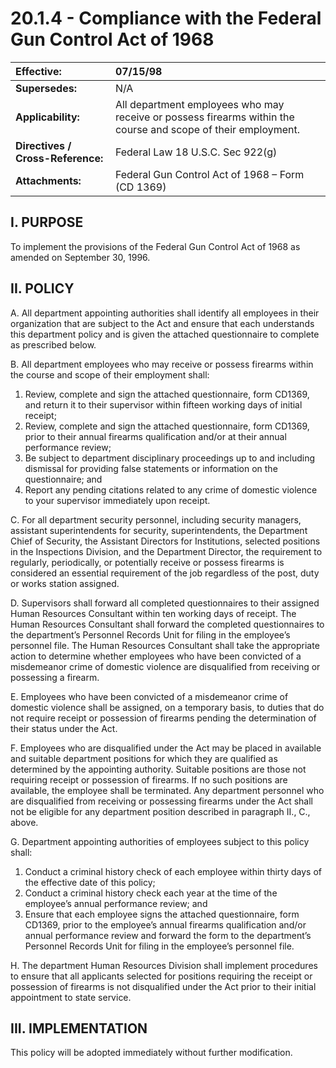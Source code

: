 # 20.1.4 - Compliance with the Federal Gun Control Act of 1968

| **Effective:** | 07/15/98 |
| :--- | :--- |
| **Supersedes:** | N/A |
| **Applicability:** | All department employees who may receive or possess firearms within the course and scope of their employment. |
| **Directives / Cross-Reference:** | Federal Law 18 U.S.C. Sec 922\(g\) |
| **Attachments:** | Federal Gun Control Act of 1968 – Form \(CD 1369\) |

## I. PURPOSE

To implement the provisions of the Federal Gun Control Act of 1968 as amended on September 30, 1996.

## II. POLICY

A. All department appointing authorities shall identify all employees in their organization that are subject to the Act and ensure that each understands this department policy and is given the attached questionnaire to complete as prescribed below.

B. All department employees who may receive or possess firearms within the course and scope of their employment shall:

1. Review, complete and sign the attached questionnaire, form CD1369, and return it to their supervisor within fifteen working days of initial receipt;
2. Review, complete and sign the attached questionnaire, form CD1369, prior to their annual firearms qualification and/or at their annual performance review;
3. Be subject to department disciplinary proceedings up to and including dismissal for providing false statements or information on the questionnaire; and
4. Report any pending citations related to any crime of domestic violence to your supervisor immediately upon receipt.

C. For all department security personnel, including security managers, assistant superintendents for security, superintendents, the Department Chief of Security, the Assistant Directors for Institutions, selected positions in the Inspections Division, and the Department Director, the requirement to regularly, periodically, or potentially receive or possess firearms is considered an essential requirement of the job regardless of the post, duty or works station assigned.

D. Supervisors shall forward all completed questionnaires to their assigned Human Resources Consultant within ten working days of receipt. The Human Resources Consultant shall forward the completed questionnaires to the department’s Personnel Records Unit for filing in the employee’s personnel file. The Human Resources Consultant shall take the appropriate action to determine whether employees who have been convicted of a misdemeanor crime of domestic violence are disqualified from receiving or possessing a firearm.

E. Employees who have been convicted of a misdemeanor crime of domestic violence shall be assigned, on a temporary basis, to duties that do not require receipt or possession of firearms pending the determination of their status under the Act.

F. Employees who are disqualified under the Act may be placed in available and suitable department positions for which they are qualified as determined by the appointing authority. Suitable positions are those not requiring receipt or possession of firearms. If no such positions are available, the employee shall be terminated. Any department personnel who are disqualified from receiving or possessing firearms under the Act shall not be eligible for any department position described in paragraph II., C., above.

G. Department appointing authorities of employees subject to this policy shall:

1. Conduct a criminal history check of each employee within thirty days of the effective date of this policy;
2. Conduct a criminal history check each year at the time of the employee’s annual performance review; and
3. Ensure that each employee signs the attached questionnaire, form CD1369, prior to the employee’s annual firearms qualification and/or annual performance review and forward the form to the department’s Personnel Records Unit for filing in the employee’s personnel file.

H. The department Human Resources Division shall implement procedures to ensure that all applicants selected for positions requiring the receipt or possession of firearms is not disqualified under the Act prior to their initial appointment to state service.

## III. IMPLEMENTATION

This policy will be adopted immediately without further modification.

